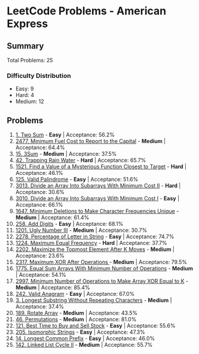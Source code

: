 # LeetCode Problems - American Express

## Summary
Total Problems: 25

### Difficulty Distribution

- Easy: 9
- Hard: 4
- Medium: 12

## Problems

1. [1. Two Sum](https://leetcode.com/problems/two-sum/) - **Easy** | Acceptance: 56.2%
2. [2477. Minimum Fuel Cost to Report to the Capital](https://leetcode.com/problems/minimum-fuel-cost-to-report-to-the-capital/) - **Medium** | Acceptance: 64.4%
3. [15. 3Sum](https://leetcode.com/problems/3sum/) - **Medium** | Acceptance: 37.5%
4. [42. Trapping Rain Water](https://leetcode.com/problems/trapping-rain-water/) - **Hard** | Acceptance: 65.7%
5. [1521. Find a Value of a Mysterious Function Closest to Target](https://leetcode.com/problems/find-a-value-of-a-mysterious-function-closest-to-target/) - **Hard** | Acceptance: 46.1%
6. [125. Valid Palindrome](https://leetcode.com/problems/valid-palindrome/) - **Easy** | Acceptance: 51.6%
7. [3013. Divide an Array Into Subarrays With Minimum Cost II](https://leetcode.com/problems/divide-an-array-into-subarrays-with-minimum-cost-ii/) - **Hard** | Acceptance: 30.6%
8. [3010. Divide an Array Into Subarrays With Minimum Cost I](https://leetcode.com/problems/divide-an-array-into-subarrays-with-minimum-cost-i/) - **Easy** | Acceptance: 66.1%
9. [1647. Minimum Deletions to Make Character Frequencies Unique](https://leetcode.com/problems/minimum-deletions-to-make-character-frequencies-unique/) - **Medium** | Acceptance: 61.4%
10. [258. Add Digits](https://leetcode.com/problems/add-digits/) - **Easy** | Acceptance: 68.1%
11. [1201. Ugly Number III](https://leetcode.com/problems/ugly-number-iii/) - **Medium** | Acceptance: 30.7%
12. [2278. Percentage of Letter in String](https://leetcode.com/problems/percentage-of-letter-in-string/) - **Easy** | Acceptance: 74.7%
13. [1224. Maximum Equal Frequency](https://leetcode.com/problems/maximum-equal-frequency/) - **Hard** | Acceptance: 37.7%
14. [2202. Maximize the Topmost Element After K Moves](https://leetcode.com/problems/maximize-the-topmost-element-after-k-moves/) - **Medium** | Acceptance: 23.6%
15. [2317. Maximum XOR After Operations ](https://leetcode.com/problems/maximum-xor-after-operations/) - **Medium** | Acceptance: 79.5%
16. [1775. Equal Sum Arrays With Minimum Number of Operations](https://leetcode.com/problems/equal-sum-arrays-with-minimum-number-of-operations/) - **Medium** | Acceptance: 54.1%
17. [2997. Minimum Number of Operations to Make Array XOR Equal to K](https://leetcode.com/problems/minimum-number-of-operations-to-make-array-xor-equal-to-k/) - **Medium** | Acceptance: 85.4%
18. [242. Valid Anagram](https://leetcode.com/problems/valid-anagram/) - **Easy** | Acceptance: 67.0%
19. [3. Longest Substring Without Repeating Characters](https://leetcode.com/problems/longest-substring-without-repeating-characters/) - **Medium** | Acceptance: 37.4%
20. [189. Rotate Array](https://leetcode.com/problems/rotate-array/) - **Medium** | Acceptance: 43.5%
21. [46. Permutations](https://leetcode.com/problems/permutations/) - **Medium** | Acceptance: 81.0%
22. [121. Best Time to Buy and Sell Stock](https://leetcode.com/problems/best-time-to-buy-and-sell-stock/) - **Easy** | Acceptance: 55.6%
23. [205. Isomorphic Strings](https://leetcode.com/problems/isomorphic-strings/) - **Easy** | Acceptance: 47.3%
24. [14. Longest Common Prefix](https://leetcode.com/problems/longest-common-prefix/) - **Easy** | Acceptance: 46.0%
25. [142. Linked List Cycle II](https://leetcode.com/problems/linked-list-cycle-ii/) - **Medium** | Acceptance: 55.7%